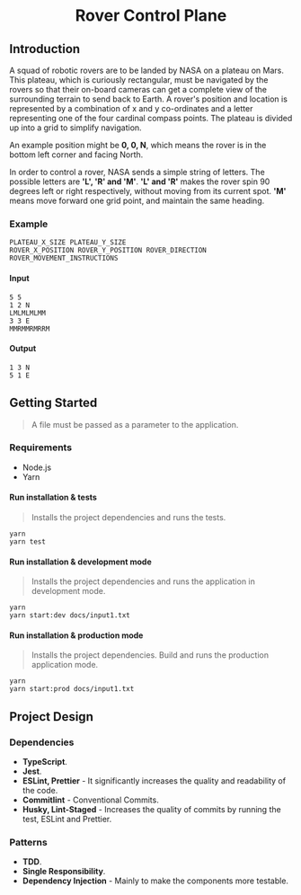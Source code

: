 <h1 align="center">
  Rover Control Plane
</h1>

## Introduction

A squad of robotic rovers are to be landed by NASA on a plateau on
Mars. This plateau, which is curiously rectangular, must be navigated
by the rovers so that their on-board cameras can get a complete view
of the surrounding terrain to send back to Earth.
A rover's position and location is represented by a combination of x
and y co-ordinates and a letter representing one of the four cardinal
compass points. The plateau is divided up into a grid to simplify
navigation.

An example position might be <b>0, 0, N</b>, which means the
rover is in the bottom left corner and facing North.

In order to control a rover, NASA sends a simple string of letters.
The possible letters are <b>'L', 'R' and 'M'</b>. <b>'L' and 'R'</b> makes the rover spin 90 degrees left or right respectively, without moving from
its current spot. <b>'M'</b> means move forward one grid point, and maintain
the same heading.

### Example

```
PLATEAU_X_SIZE PLATEAU_Y_SIZE
ROVER_X_POSITION ROVER_Y_POSITION ROVER_DIRECTION
ROVER_MOVEMENT_INSTRUCTIONS
```

#### Input

```
5 5
1 2 N
LMLMLMLMM
3 3 E
MMRMMRMRRM
```

#### Output

```
1 3 N
5 1 E
```

## Getting Started

> A file must be passed as a parameter to the application.

### Requirements

- Node.js
- Yarn

#### Run installation & tests

> Installs the project dependencies and runs the tests.

```
yarn
yarn test
```

#### Run installation & development mode

> Installs the project dependencies and runs the application in development mode.

```
yarn
yarn start:dev docs/input1.txt
```

#### Run installation & production mode

> Installs the project dependencies. Build and runs the production application mode.

```
yarn
yarn start:prod docs/input1.txt
```

## Project Design

### Dependencies

- <b>TypeScript</b>.
- <b>Jest</b>.
- <b>ESLint, Prettier</b> - It significantly increases the quality and readability of the code.
- <b>Commitlint</b> - Conventional Commits.
- <b>Husky, Lint-Staged</b> - Increases the quality of commits by running the test, ESLint and Prettier.

### Patterns

- <b>TDD</b>.
- <b>Single Responsibility</b>.
- <b>Dependency Injection</b> - Mainly to make the components more testable.

